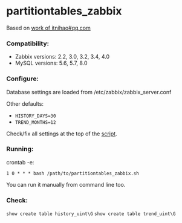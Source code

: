 # partitiontables_zabbix

Based on [work of itnihao#qq.com](https://github.com/zabbix-book/partitiontables_zabbix)

### Compatibility:

* Zabbix versions: 2.2, 3.0, 3.2, 3.4, 4.0
* MySQL  versions: 5.6, 5.7, 8.0 

### Configure:

Database settings are loaded from /etc/zabbix/zabbix_server.conf

Other defaults:
* `HISTORY_DAYS=30`
* `TREND_MONTHS=12`

Check/fix all settings at the top of the [script](partitiontables_zabbix.sh).

### Running:

crontab -e:
```
1 0 * * * bash /path/to/partitiontables_zabbix.sh
```
You can run it manually from command line too.

### Check:

`show create table history_uint\G`
`show create table trend_uint\G`
